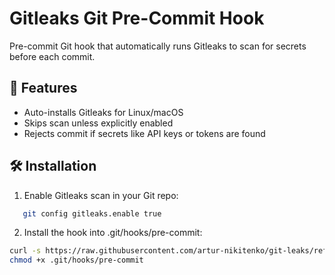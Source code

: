# Gitleaks Git Pre-Commit Hook

Pre-commit Git hook that automatically runs Gitleaks to scan for secrets before each commit.

## 🚀 Features

- Auto-installs Gitleaks for Linux/macOS
- Skips scan unless explicitly enabled
- Rejects commit if secrets like API keys or tokens are found

## 🛠 Installation

1. Enable Gitleaks scan in your Git repo:
```bash
   git config gitleaks.enable true
```
2.	Install the hook into .git/hooks/pre-commit:
```bash
curl -s https://raw.githubusercontent.com/artur-nikitenko/git-leaks/refs/heads/main/hooks/gitleaks-pre-commit.sh -o .git/hooks/pre-commit
chmod +x .git/hooks/pre-commit
```
